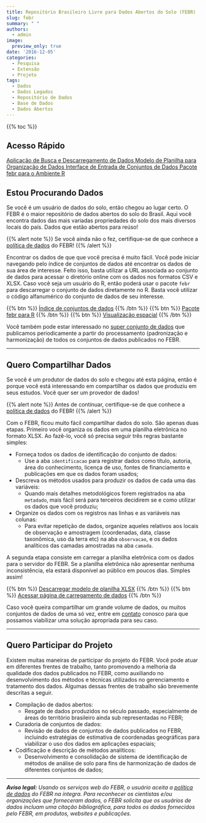 ```yaml
---
title: Repositório Brasileiro Livre para Dados Abertos do Solo (FEBR)
slug: febr
summary: " "
authors:
  - admin
image:
  preview_only: true
date: '2016-12-05'
categories:
  - Pesquisa
  - Extensão
  - Projeto
tags:
  - Dados
  - Dados Legados
  - Repositório de Dados
  - Base de Dados
  - Dados Abertos
---
```


{{% toc %}}

## Acesso Rápido

<!-- https://www.w3schools.com/bootstrap/bootstrap_buttons.asp -->
<a href="https://pedometria.shinyapps.io/febr/" class="btn btn-primary btn-block" role="button">
  Aplicação de Busca e Descarregamento de Dados
</a>
<a href="https://cloud.utfpr.edu.br/index.php/s/Eh0FQpm9YfHYfLX" class="btn btn-success btn-block" role="button">
  Modelo de Planilha para Organização de Dados
</a>
<a href="https://docs.google.com/spreadsheets/d/1rXIiT1zSYhFegSdAvE0yJX16q-bvXVNpYIYdd5YgjhI" class="btn btn-warning btn-block" role="button">
  Interface de Entrada de Conjuntos de Dados
</a>
<a href="https://CRAN.R-project.org/package=febr" class="btn btn-danger btn-block" role="button">
  Pacote febr para o Ambiente R
</a>

## Estou Procurando Dados

Se você é um usuário de dados do solo, então chegou ao lugar certo. O FEBR é o maior repositório de dados abertos do solo do Brasil. Aqui você encontra dados das mais variadas propriedades do solo dos mais diversos locais do país. Dados que estão abertos para reúso!

{{% alert note %}}
Se você ainda não o fez, certifique-se de que conhece a [política de dados](https://docs.google.com/document/d/11c0HzGdT51xPEc6V7WLqTaOjX6AAfsZC9O9uMxTcmW0) do FEBR!
{{% /alert %}}

Encontrar os dados de que que você precisa é muito fácil. Você pode iniciar navegando pelo índice de conjuntos de dados até encontrar os dados de sua área de interesse. Feito isso, basta utilizar a URL associada ao conjunto de dados para acessar o diretório online com os dados nos formatos CSV e XLSX. Caso você seja um usuário do R, então poderá usar o pacote `febr` para descarregar o conjunto de dados diretamente no R. Basta você utilizar o código alfanumérico do conjunto de dados de seu interesse.

{{% btn %}}
  [Índice de conjuntos de dados](https://cloud.utfpr.edu.br/index.php/s/JDcb8XBvkpQeyXm)
{{% /btn %}}
{{% btn %}}
  [Pacote febr para R](https://CRAN.R-project.org/package=febr)
{{% /btn %}}
{{% btn %}}
  [Visualização espacial](espacial)
{{% /btn %}}

Você também pode estar interessado no [super conjunto de dados](https://cloud.utfpr.edu.br/index.php/s/nEXaoXIE0nZ1AqG) que publicamos periodicamente a partir do processamento (padronização e harmonização) de todos os conjuntos de dados publicados no FEBR.

<hr>

## Quero Compartilhar Dados

Se você é um produtor de dados do solo e chegou até esta página, então é porque você está interessando em compartilhar os dados que produziu em seus estudos. Você quer ser um provedor de dados!

{{% alert note %}}
  Antes de continuar, certifique-se de que conhece a [política de dados](https://docs.google.com/document/d/11c0HzGdT51xPEc6V7WLqTaOjX6AAfsZC9O9uMxTcmW0) do FEBR!
{{% /alert %}}

Com o FEBR, ficou muito fácil compartilhar dados do solo. São apenas duas etapas. Primeiro você organiza os dados em uma planilha eletrônica no formato XLSX. Ao fazê-lo, você só precisa seguir três regras bastante simples:

* Forneça todos os dados de identificação do conjunto de dados:
  * Use a aba `identificacao` para registrar dados como título, autoria, área do conhecimento, licença de uso, fontes de financiamento e publicações em que os dados foram usados;
* Descreva os métodos usados para produzir os dados de cada uma das variáveis:
  * Quando mais detalhes metodológicos forem registrados na aba `metadado`, mais fácil será para terceiros decidirem se e como utilizar os dados que você produziu;
* Organize os dados com os registros nas linhas e as variáveis nas colunas:
  * Para evitar repetição de dados, organize aqueles relativos aos locais de observação e amostragem (coordenadas, data, classe taxonômica, uso da terra etc) na aba `observacao`, e os dados analíticos das camadas amostradas na aba `camada`.

A segunda etapa consiste em carregar a planilha eletrônica com os dados para o servidor do FEBR. Se a planilha eletrônica não apresentar nenhuma inconsistência, ela estará disponível ao público em poucos dias. Simples assim!

{{% btn %}}
  [Descarregar modelo de planilha XLSX](https://docs.google.com/spreadsheets/d/1rXIiT1zSYhFegSdAvE0yJX16q-bvXVNpYIYdd5YgjhI)
{{% /btn %}}
{{% btn %}}
  [Acessar página de carregamento de dados](https://cloud.utfpr.edu.br/index.php/s/Eh0FQpm9YfHYfLX)
{{% /btn %}}

Caso você queira compartilhar um grande volume de dados, ou muitos conjuntos de dados de uma só vez, entre em [contato](../../#contact) conosco para que possamos viabilizar uma solução apropriada para seu caso.

<hr>

## Quero Participar do Projeto

Existem muitas maneiras de participar do projeto do FEBR. Você pode atuar em diferentes frentes de trabalho, tanto promovendo a melhoria da qualidade dos dados publicados no FEBR, como auxiliando no desenvolvimento dos métodos e técnicas utilizados no gerenciamento e tratamento dos dados. Algumas dessas frentes de trabalho são brevemente descritas a seguir.

* Compilação de dados abertos:
  * Resgate de dados produzidos no século passado, especialmente de áreas do território brasileiro ainda sub representadas no FEBR;
* Curadoria de conjuntos de dados:
  * Revisão de dados de conjuntos de dados publicados no FEBR, incluindo estratégias de estimativa de coordenadas geográficas para viabilizar o uso dos dados em aplicações espaciais;
* Codificação e descrição de métodos analíticos:
  * Desenvolvimento e consolidação de sistema de identificação de métodos de análise de solo para fins de harmonização de dados de diferentes conjuntos de dados;

<hr>

___Aviso legal:___ _Usando os serviços web do FEBR, o usuário aceita a [política de dados](https://docs.google.com/document/d/11c0HzGdT51xPEc6V7WLqTaOjX6AAfsZC9O9uMxTcmW0) do FEBR na íntegra. Para reconhecer os cientistas e/ou organizações que forneceram dados, o FEBR solicita que os usuários de dados incluam uma citação bibliográfica, para todos os dados fornecidos pelo FEBR, em produtos, websites e publicações._
